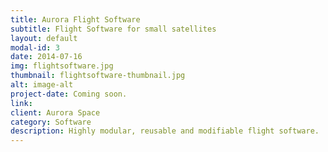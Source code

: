 ```yaml
---
title: Aurora Flight Software
subtitle: Flight Software for small satellites
layout: default
modal-id: 3
date: 2014-07-16
img: flightsoftware.jpg
thumbnail: flightsoftware-thumbnail.jpg
alt: image-alt
project-date: Coming soon.
link:
client: Aurora Space
category: Software
description: Highly modular, reusable and modifiable flight software.
---
```

